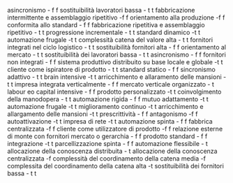 
asincronismo - f f
sostituibilità lavoratori bassa - t t
fabbricazione intermittente e assemblaggio ripetitivo -f f
orientamento alla produzione -f f
conformita allo standard - f f
fabbricazione ripetitiva e assemblaggio ripetitivo - t t
progressione incrementale - t t
standard dinamico -t t
automazione frugale -t t
complessità catena del valore alta - t t
fornitori integrati nel ciclo logistico - t t
sostituibilità fornitori alta - f f
orientamento al mercato - t t
sostituibilità dei lavoratori bassa - t t
asincronismo - f f
fornitori non integrati - f f
sistema produttivo distribuito su base locale e globale -t t
cliente come ispiratore di prodotto - t t
standard statico - f f
sincronismo adattivo - t t
brain intensive -t t
arricchimento e allaramento delle mansioni - t t
impresa integrata verticalmente - f f
mercato verticale organizzato - t
labour eo capital intensive - f f
prodotto personalizzato -t t
coinvolgimento della manodopera - t t
automazione rigida - f f
mutuo adattamento -t t
automazione frugale -t t
miglioramento continuo -t t
arricchimento e allargamento delle mansioni -t t
prescrittività - f f
antagonismo -f f
autoattivazione -t t
impresa di rete -t t
automazione spinta - f f
fabbrica centralizzata -f f
cliente come utilizzatore di prodotto -f f
relazione esterne di monte con fornitori mercato o gerarchia - f f
prodotto standard - f f
integrazione -t t
parcellizzazione spinta - f f
automazione flessibile - t 
allocazione della conoscenza distribuita - t
allocazione della conoscenza centralizzata -f
complessità del coordinamento della catena media -f
complessita del coordinamento della catena alta -t 
sostituibilità dei fornitori bassa - t t

